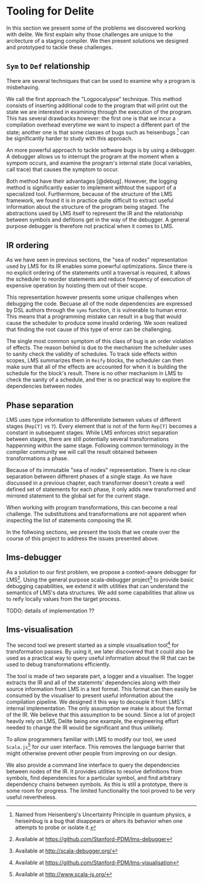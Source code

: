 # Tooling for Delite
In this section we present some of the problems we discovered working with delite. We first explain why those challenges are unique to the arcitecture of a staging compiler. We then present solutions we designed and prototyped to tackle these challenges.

## `Sym` to `Def` relationship
There are several techniques that can be used to examine why a program is misbehaving. 

We call the first approach the "Logpocalypse" technique. This method consists of inserting additional code to the program that will print out the state we are interested in examining through the execution of the program. This has several drawbacks however: the first one is that we incur a compilation overhead everytime we want to inspect a different part of the state; another one is that some classes of bugs such as heisenbugs [^3] can be significantly harder to study with this approach.



An more powerful approach to tackle software bugs is by using a debugger. A debugger
allows us to interrupt the program at the moment when a sympom occurs, and examine the program's internal state (local variables, call trace) that causes the symptom to occur.

Both method have their advantages [@debug]. However, the logging method is significantly easier to implement withtout the support of a specialized tool. Furthermore, because of the structure of the LMS framework, we found it is in practice quite difficult to extract useful information about the structure of the program being staged. The abstractions used by LMS itself to represent the IR and the relationship between symbols and defitions get in the way of the debugger. A general purpose debugger is therefore not practical when it comes to LMS.

## IR ordering
As we have seen in previous sections, the "sea of nodes" representation used by LMS for its IR enables some poewrful optimizations. Since there is no explicit ordering of the statements until a traversal is required, it allows the scheduler to reorder statements and reduce frequency of execution of expensive operation by hoisting them out of their scope.

This representation however presents some unique challenges when debugging the code. Becuase all of the node dependencies are expressed by DSL authors through the `syms` function, it is vulnerable to human error. This means that a programming mistake can result in a bug that would cause the scheduler to produce some invalid ordering. We soon realized that finding the root cause of this type of error can be challenging.

The single most common symptom of this class of bug is an order violation of effects. The reason behind is due to the mechanism the scheduler uses to sanity check the validity of schedules. To track side effects within scopes, LMS summarizes them in `Reify` blocks, the scheduler can then make sure that all of the effects are accounted for when it is building the schedule for the block's result. There is no other mechanism in LMS to check the sanity of a schedule, and ther is no practical way to explore the dependencies between nodes

## Phase separation
LMS uses type information to differentiate between values of different stages (`Rep[T]` vs `T`). Every element that is not of the form `Rep[T]` becomes a constant in subsequent stages. While LMS enforces strict separation between stages, there are still potentially several transformations happenning within the same stage. Following common terminology in the compiler community we will call the result obtained between transformations a phase.

Because of its immutable "sea of nodes" representation. There is no clear separation between different phases of a single stage. As we have discussed in a previous chapter, each transformer doesn't create a well defined set of statements for each phase, it only adds new transformed and mirrored statement to the global set for the current stage.

When working with program transformations, this can become a real challenge. The substitutions and transformations are not apparent when inspecting the list of statements composing the IR.

In the follwoing sections, we present the tools that we create over the course of this project to address the issues presented above.

## lms-debugger

As a solution to our first problem, we propose a context-aware debugger for LMS[^4]. Using the general purpose scala-debugger project[^5] to provide basic debugging capabilities, we extend it with utilities that can understand the semantics of LMS's data structures. We add some capabilities that allow us to reify locally values from the target process.

TODO: details of implementation ??

## lms-visualisation

The second tool we present started as a simple visualisation tool[^6] for transformation passes. By using it, we later discovered that it could also be used as a practical way to query useful information about the IR that can be used to debug transformations efficiently. 

The tool is made of two separate part, a logger and a visualiser. The logger extracts the IR and all of the statemnts' dependencies along with their source information from LMS in a text format. This format can then easily be consumed by the visualiser to present useful information about the compilation pipeline. We designed it this way to decouple it from LMS's internal implementation. The only assumption we make is about the format of the IR. We believe that this assumption to be sound. Since a lot of project heavily rely on LMS, Delite being one example, the engineering effort needed to change the IR would be significant and thus unlikely. 

To allow programmers familiar with LMS to modify our tool, we used `Scala.js`[^7] for our user interface. This removes the language barrier that might otherwise prevent other people from improving on our design. 

We also provide a command line interface to query the dependencies between nodes of the IR. It provides utilities to resolve definitions from symbols, find dependencies for a particular symbol, and find arbitrary dependency chains between symbols. As this is still a prototype, there is some room for progress. The limited functionality the tool proved to be very useful nevertheless.


[^3]: Named from Heisenberg's Uncertainty Principle in quantum physics, a heiseinbug is a bug that disappears or alters its behavior when one attempts to probe or isolate it.
[^4]: Available at https://github.com/Stanford-PDM/lms-debugger
[^5]: Available at http://scala-debugger.org/
[^6]: Available at https://github.com/Stanford-PDM/lms-visualisation
[^7]: Available at http://www.scala-js.org/